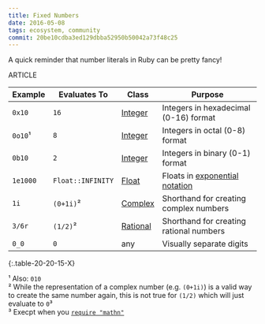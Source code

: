 ```yaml
---
title: Fixed Numbers
date: 2016-05-08
tags: ecosystem, community
commit: 20be10cdba3ed129dbba52950b50042a73f48c25
---
```


A quick reminder that number literals in Ruby can be pretty fancy!

ARTICLE

Example     | Evaluates To | Class    | Purpose
------------|--------------|----------|--------
`0x10`      | `16`         | [Integer](http://ruby-doc.org/core-2.3.1/Integer.html)     | Integers in hexadecimal (0-16) format
`0o10`¹     | `8`          | [Integer](http://ruby-doc.org/core-2.3.1/Integer.html)     | Integers in octal (0-8) format
`0b10`      | `2`          | [Integer](http://ruby-doc.org/core-2.3.1/Integer.html)     | Integers in binary (0-1) format
`1e1000`    | `Float::INFINITY` | [Float](http://ruby-doc.org/core-2.3.1/Float.html)    | Floats in [exponential notation](https://en.wikipedia.org/wiki/Scientific_notation#E_notation)
`1i`        | `(0+1i)`²    | [Complex](http://ruby-doc.org/core-2.3.1/Complex.html)     | Shorthand for creating complex numbers
`3/6r`      | `(1/2)`²     | [Rational](http://ruby-doc.org/core-2.3.1/Rational.html)   | Shorthand for creating rational numbers
`0_0`       | `0`          | any                                                        | Visually separate digits
{:.table-20-20-15-X}

¹ Also: `010`<br/>
² While the representation of a complex number (e.g. `(0+1i)`) is a valid way to create the same number again, this is not true for `(1/2)` which will just evaluate to `0`³<br/>
³ Execpt when you [`require "mathn"`](https://github.com/ruby/ruby/blob/trunk/lib/mathn.rb)